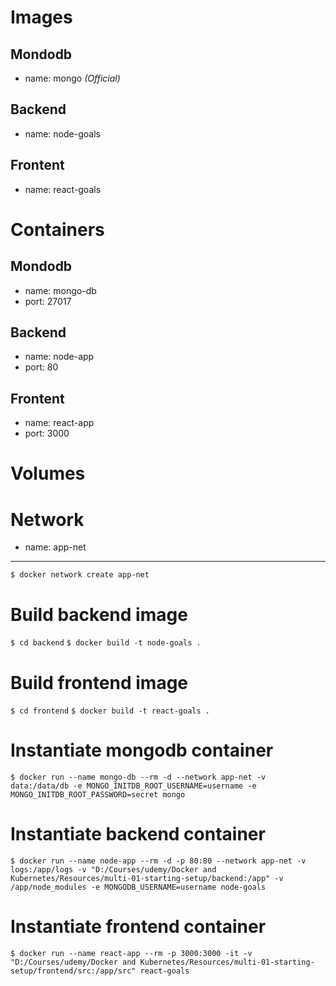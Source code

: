 # **Images**

## Mondodb
- name: mongo *(Official)*

## Backend
- name: node-goals

## Frontent
- name: react-goals

# **Containers**

## Mondodb
- name: mongo-db
- port: 27017

## Backend
- name: node-app
- port: 80

## Frontent
- name: react-app
- port: 3000

# Volumes

# Network
- name: app-net
---
`$ docker network create app-net`

# Build backend image
`$ cd backend`
`$ docker build -t node-goals .`

# Build frontend image
`$ cd frontend`
`$ docker build -t react-goals .`

# Instantiate mongodb container
`$ docker run --name mongo-db --rm -d --network app-net -v data:/data/db -e MONGO_INITDB_ROOT_USERNAME=username -e MONGO_INITDB_ROOT_PASSWORD=secret mongo`

# Instantiate backend container
`$ docker run --name node-app --rm -d -p 80:80 --network app-net -v logs:/app/logs -v "D:/Courses/udemy/Docker and Kubernetes/Resources/multi-01-starting-setup/backend:/app" -v /app/node_modules -e MONGODB_USERNAME=username node-goals`

# Instantiate frontend container
`$ docker run --name react-app --rm -p 3000:3000 -it -v "D:/Courses/udemy/Docker and Kubernetes/Resources/multi-01-starting-setup/frontend/src:/app/src" react-goals`